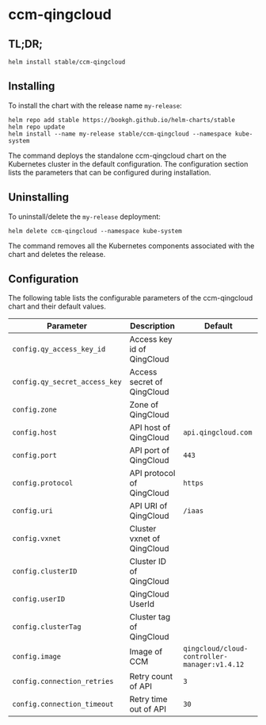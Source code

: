 # ccm-qingcloud

## TL;DR;

```console
helm install stable/ccm-qingcloud
```

## Installing

To install the chart with the release name `my-release`:

```console
helm repo add stable https://bookgh.github.io/helm-charts/stable
helm repo update
helm install --name my-release stable/ccm-qingcloud --namespace kube-system
```

The command deploys the standalone ccm-qingcloud chart on the Kubernetes cluster in the default configuration. The configuration section lists the parameters that can be configured during installation.

## Uninstalling

To uninstall/delete the `my-release` deployment:

```console
helm delete ccm-qingcloud --namespace kube-system
```

The command removes all the Kubernetes components associated with the chart and deletes the release.

## Configuration

The following table lists the configurable parameters of the ccm-qingcloud chart and their default values.

Parameter | Description | Default
--- | --- | ---
`config.qy_access_key_id` | Access key id of QingCloud |
`config.qy_secret_access_key` | Access secret of QingCloud |
`config.zone` | Zone of QingCloud |
`config.host` | API host of QingCloud | `api.qingcloud.com`
`config.port` | API port of QingCloud | `443`
`config.protocol` | API protocol of QingCloud  | `https`
`config.uri` | API URI of QingCloud | `/iaas`
`config.vxnet` | Cluster vxnet of QingCloud |
`config.clusterID` | Cluster ID of QingCloud |
`config.userID` | QingCloud UserId |
`config.clusterTag` | Cluster tag of QingCloud |
`config.image` | Image of CCM | `qingcloud/cloud-controller-manager:v1.4.12`
`config.connection_retries` | Retry count of API | `3`
`config.connection_timeout` | Retry time out of API | `30`
